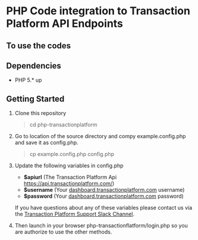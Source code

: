 # PHP Code integration to Transaction Platform API Endpoints

## To use the codes

## Dependencies
* PHP 5.* up

## Getting Started
1. Clone this repository
	> cd php-transactionplatform

2. Go to location of the source directory and compy example.config.php and save it as config.php.
	> cp example.config.php config.php

3. Update the following variables in config.php
	* **$apiurl** (The Transaction Platform Api https://api.transactionplatform.com/)
	* **$username** (Your [dashboard.transactionplatform.com](https://dashboard.transactionplatform.com/) username)
	* **$password** (Your [dashboard.transactionplatform.com](https://dashboard.transactionplatform.com/) password)

	If you have questions about any of these variables please contact us via the [Transaction Platform Support Slack Channel](https://transactionplatform.slack.com).

4. Then launch in your browser php-transactionflatform/login.php so you are authorize to use the other methods.
